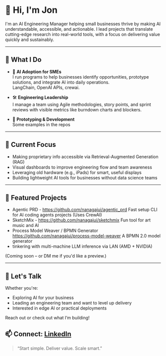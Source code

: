 # 👋 Hi, I'm Jon

I'm an AI Engineering Manager helping small businesses thrive by making AI understandable, accessible, and actionable. I lead projects that translate cutting-edge research into real-world tools, with a focus on delivering value quickly and sustainably.

---

## 🔧 What I Do

- 🧠 **AI Adoption for SMEs**  
  I run programs to help businesses identify opportunities, prototype solutions, and integrate AI into daily operations.  
  LangChain, OpenAI APIs, crewai.

- 🛠️ **Engineering Leadership**  
  I manage a team using Agile methodologies, story points, and sprint reviews with visible metrics like burndown charts and blockers.

- 🚀 **Prototyping & Development**  
  Some examples in the repos

---

## 🧰 Current Focus

- Making proprietary info accessible via Retrieval-Augmented Generation (RAG)
- Visual dashboards to improve engineering flow and team awareness
- Leveraging old hardware (e.g., iPads) for smart, useful displays
- Building lightweight AI tools for businesses without data science teams

---

## 📂 Featured Projects

- Agentic PRD - https://github.com/nanagajui/agentic_prd Fast setup CLI for AI coding agents projects (Uses CrewAI)
- SketchMix - https://github.com/nanagajui/sketchmix Fun tool for art music and AI
- Process Model Weaver  / BPMN Generator  https://github.com/nanagajui/process-model-weaver A BPMN 2.0 model generator
- tinkering with multi-machine LLM inference via LAN (AMD + NVIDIA)

(Coming soon – or DM me if you'd like a preview.)

---

## 💬 Let's Talk

Whether you're:
- Exploring AI for your business
- Leading an engineering team and want to level up delivery
- Interested in edge AI or practical deployments

Reach out or check out what I’m building!

📫 **Connect**: [LinkedIn](https://linkedin.com/in/jonathonread) 
---

> “Start simple. Deliver value. Scale smart.”


<!---
nanagajui/nanagajui is a ✨ special ✨ repository because its `README.md` (this file) appears on your GitHub profile.
You can click the Preview link to take a look at your changes.
--->
